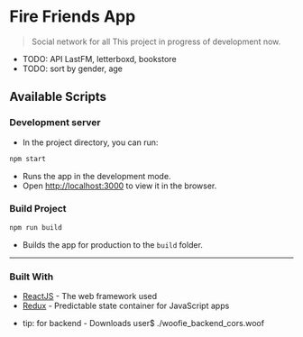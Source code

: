 # Fire Friends App
> Social network for all
This project in progress of development now.

- TODO: API LastFM, letterboxd, bookstore
- TODO: sort by gender, age


## Available Scripts

### Development server

- In the project directory, you can run:

```bash
npm start
```

- Runs the app in the development mode.<br>
- Open [http://localhost:3000](http://localhost:3000) to view it in the browser.


### Build Project

```bash
npm run build
```

- Builds the app for production to the `build` folder.<br>

---

### Built With

* [ReactJS](https://github.com/facebook/react) - The web framework used
* [Redux](https://github.com/reduxjs/redux) - Predictable state container for JavaScript apps


- tip: for backend - Downloads user$ ./woofie_backend_cors.woof
